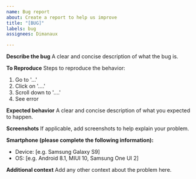 ```yaml
---
name: Bug report
about: Create a report to help us improve
title: "[BUG]"
labels: bug
assignees: Dimanaux

---
```


**Describe the bug**
A clear and concise description of what the bug is.

**To Reproduce**
Steps to reproduce the behavior:
1. Go to '...'
2. Click on '....'
3. Scroll down to '....'
4. See error

**Expected behavior**
A clear and concise description of what you expected to happen.

**Screenshots**
If applicable, add screenshots to help explain your problem.

**Smartphone (please complete the following information):**
 - Device: [e.g. Samsung Galaxy S9]
 - OS: [e.g. Android 8.1, MIUI 10, Samsung One UI 2]

**Additional context**
Add any other context about the problem here.
